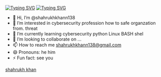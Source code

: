 [![Typing SVG](https://readme-typing-svg.demolab.com?font=Open+san&pause=1000&color=F7A5B5&multiline=true&width=435&lines=Hy+I+am+shah+rukh+khan+)](https://git.io/typing-svg)
<a href="https://git.io/typing-svg"><img src="https://readme-typing-svg.demolab.com?font=Fira+Code&pause=1000&width=435&lines=My+name+is+shah+rukh+khan+I+am+microsoft+learn+student+ambassador+program+member;Now+I+am+working+to+becom+an+beta+ambassador+" alt="Typing SVG" /></a>
- 👋 Hi, I’m @shahrukhkhann138
- 👀 I’m interested in cybersecurity profession how to safe organzation from. threat
- 🌱 I’m currently learning cybersecurity python Linux BASH shel
- 💞️ I’m looking to collaborate on ...
- 📫 How to reach me shahrukhkhann138@gmail.com 
- 😄 Pronouns: he him
- ⚡ Fun fact: see you

<!---
shahrukhkhann138/shahrukhkhann138 is a ✨ special ✨ repository because its `README.md` (this file) appears on your GitHub profile.
You can click the Preview link to take a look at your changes.
--->
<div class="badge-base LI-profile-badge" data-locale="en_US" data-size="large" data-theme="light" data-type="HORIZONTAL" data-vanity="shahrukhkhancybersecurityandphysics" data-version="v1"><a class="badge-base__link LI-simple-link" href="https://pk.linkedin.com/in/shahrukhkhancybersecurityandphysics?trk=profile-badge">shahrukh khan</a></div>

              
